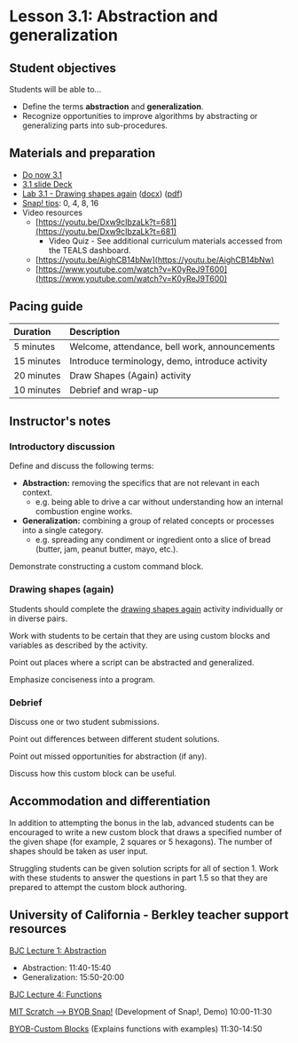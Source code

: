 
# Lesson 3.1: Abstraction and generalization

## Student objectives

Students will be able to...

* Define the terms **abstraction** and **generalization**.
* Recognize opportunities to improve algorithms by abstracting or generalizing parts into sub-procedures.

## Materials and preparation

* [Do now 3.1](do_now_31.md)
* [3.1 slide Deck](https://github.com/TEALSK12/introduction-to-computer-science/raw/master/slidedecks/TEALS%20SNAP%203.1.pptx)
* [Lab 3.1 - Drawing shapes again](lab_31.md) ([docx](https://github.com/TEALSK12/introduction-to-computer-science/raw/master/Unit%203%20Word/Lab%203.1%20Drawing%20Shapes%20Again.docx)) ([pdf](https://github.com/TEALSK12/introduction-to-computer-science/raw/master/Unit%203%20PDF/Lab%203.1%20Drawing%20Shapes%20Again.pdf))
* [Snap! tips][]: 0, 4, 8, 16
* Video resources
  * [https://youtu.be/Dxw9cIbzaLk?t=681](https://youtu.be/Dxw9cIbzaLk?t=681)
    * Video Quiz - See additional curriculum materials accessed from the TEALS dashboard.
  * [https://youtu.be/AighCB14bNw](https://youtu.be/AighCB14bNw)
  * [https://www.youtube.com/watch?v=K0yReJ9T600](https://www.youtube.com/watch?v=K0yReJ9T600)

## Pacing guide

| Duration   | Description                                     |
| :---------| :---------------------------------------------- |
| 5 minutes  | Welcome, attendance, bell work, announcements   |
| 15 minutes | Introduce terminology, demo, introduce activity |
| 20 minutes | Draw Shapes (Again) activity                    |
| 10 minutes | Debrief and wrap-up         |

## Instructor's notes

### Introductory discussion

Define and discuss the following terms:

* **Abstraction:** removing the specifics that are not relevant in each context.
  * e.g. being able to drive a car without understanding how an internal combustion engine works.
* **Generalization:** combining a group of related concepts or processes into a single category.
  * e.g. spreading any condiment or ingredient onto a slice of bread (butter, jam, peanut butter, mayo, etc.).

Demonstrate constructing a custom command block.

### Drawing shapes (again)

Students should complete the [drawing shapes again](lab_31.md) activity individually or in diverse pairs.

Work with students to be certain that they are using custom blocks and variables as described by the activity.

Point out places where a script can be abstracted and generalized.

Emphasize conciseness into a program.

### Debrief

Discuss one or two student submissions.

Point out differences between different student solutions.

Point out missed opportunities for abstraction (if any).

Discuss how this custom block can be useful.

## Accommodation and differentiation

In addition to attempting the bonus in the lab, advanced students can be encouraged to write a new custom block that draws a specified number of the given shape (for example, 2 squares or 5 hexagons). The number of shapes should be taken as user input.

Struggling students can be given solution scripts for all of section 1. Work with these students to answer the questions in part 1.5 so that they are prepared to attempt the custom block authoring.

## University of California - Berkley teacher support resources

[BJC Lecture 1: Abstraction](https://www.youtube.com/watch?v=Dxw9cIbzaLk)

* Abstraction: 11:40-15:40
* Generalization: 15:50-20:00

[BJC Lecture 4: Functions](https://www.youtube.com/watch?v=_uKCBmQEf5w)

[MIT Scratch --> BYOB Snap!](http://www.youtube.com/watch?v=_uKCBmQEf5w&t=10m0s)  (Development of Snap!, Demo) 10:00-11:30

[BYOB-Custom Blocks](http://www.youtube.com/watch?v=_uKCBmQEf5w&t=11m30s)  (Explains functions with examples)   11:30-14:50

[Snap! tips]: https://github.com/TEALSK12/introduction-to-computer-science/blob/master/Snap%20Tips.docx?raw=true
